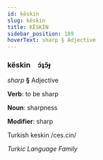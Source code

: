 ```yaml
---
id: këskin
slug: këskin
title: KËSKİN
sidebar_position: 189
hoverText: sharp § Adjective
---
```


### këskin&emsp;<span kind="abugida">ɔ́ʇɔ̃ɟ</span>

*sharp* **§** Adjective

**Verb**: to be sharp

**Noun**: sharpness

**Modifier**: sharp

Turkish keskin /ces.cin/

*Turkic Language Family*